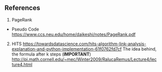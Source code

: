 ## References

1. PageRank
- Pseudo Code
https://www.ccs.neu.edu/home/daikeshi/notes/PageRank.pdf


2. HITS
https://towardsdatascience.com/hits-algorithm-link-analysis-explanation-and-python-implementation-61f0762fd7cf
The idea behind, the formula after k steps (**IMPORTANT**)
http://pi.math.cornell.edu/~mec/Winter2009/RalucaRemus/Lecture4/lecture4.html
